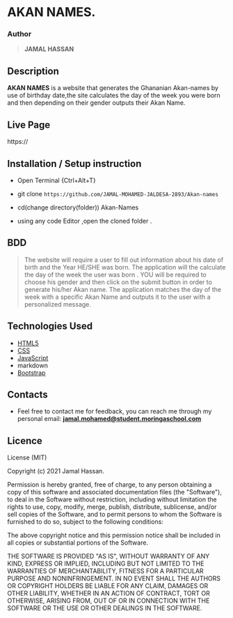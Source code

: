 # AKAN NAMES.

### Author

> **JAMAL HASSAN**

## Description
**AKAN NAMES** is a website that generates the Ghananian Akan-names by use of birthday date,the site calculates the day of the week you were born and then depending on their gender outputs their Akan Name.

## Live Page 
https://

## Installation / Setup instruction
* Open Terminal {Ctrl+Alt+T}

* git clone ```https://github.com/JAMAL-MOHAMED-JALDESA-2893/Akan-names```

* cd(change directory(folder)) Akan-Names

* using any code Editor ,open the cloned folder .

## BDD
> The website will require a user to fill out information about his date of birth and the Year HE/SHE was born.
> The application will the calculate the day of the week the user was born .
> YOU will be required to choose his gender and then click on the submit button in order to generate his/her Akan name.
> The application matches the day of the week with a specific Akan Name and outputs it to the user with a personalized message.

## Technologies Used

* [HTML5](https://github.com/topics/html5)
* [CSS](https://github.com/topics/css3)
* [JavaScript](https://github.com/topics/javascript)
* markdown
* [Bootstrap](https://github.com/topics/bootstrap)

## Contacts

- Feel free to contact me for feedback, you can reach me through my personal email:
  **jamal.mohamed@student.moringaschool.com**
 
 ## Licence

 License (MIT)

Copyright (c) 2021 Jamal Hassan.

Permission is hereby granted, free of charge, to any person obtaining a copy of this software and associated documentation files (the "Software"), to deal in the Software without restriction, including without limitation the rights to use, copy, modify, merge, publish, distribute, sublicense, and/or sell copies of the Software, and to permit persons to whom the Software is furnished to do so, subject to the following conditions:

The above copyright notice and this permission notice shall be included in all copies or substantial portions of the Software.

THE SOFTWARE IS PROVIDED "AS IS", WITHOUT WARRANTY OF ANY KIND, EXPRESS OR IMPLIED, INCLUDING BUT NOT LIMITED TO THE WARRANTIES OF MERCHANTABILITY, FITNESS FOR A PARTICULAR PURPOSE AND NONINFRINGEMENT. IN NO EVENT SHALL THE AUTHORS OR COPYRIGHT HOLDERS BE LIABLE FOR ANY CLAIM, DAMAGES OR OTHER LIABILITY, WHETHER IN AN ACTION OF CONTRACT, TORT OR OTHERWISE, ARISING FROM, OUT OF OR IN CONNECTION WITH THE SOFTWARE OR THE USE OR OTHER DEALINGS IN THE SOFTWARE.